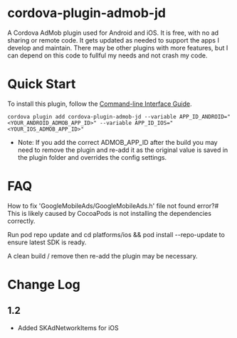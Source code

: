 # cordova-plugin-admob-jd
A Cordova AdMob plugin used for Android and iOS. It is free, with no ad sharing or remote code. It gets updated as needed to support the apps I develop and maintain. There may be other plugins with more features, but I can depend on this code to fullful my needs and not crash my code. 

# Quick Start

To install this plugin, follow the [Command-line Interface Guide](http://cordova.apache.org/docs/en/edge/guide_cli_index.md.html#The%20Command-line%20Interface).

```
cordova plugin add cordova-plugin-admob-jd --variable APP_ID_ANDROID="<YOUR_ANDROID_ADMOB_APP_ID>" --variable APP_ID_IOS="<YOUR_IOS_ADMOB_APP_ID>"

```
* Note: If you add the correct ADMOB_APP_ID after the build you may need to remove the plugin and re-add it as the original value is saved in the plugin folder and overrides the config settings.
# FAQ
How to fix 'GoogleMobileAds/GoogleMobileAds.h' file not found error?#
This is likely caused by CocoaPods is not installing the dependencies correctly.

Run pod repo update and cd platforms/ios && pod install --repo-update to ensure latest SDK is ready.

A clean build / remove then re-add the plugin may be necessary.

# Change Log
## 1.2
- Added SKAdNetworkItems for iOS